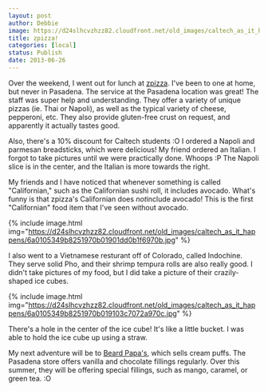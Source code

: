 ```yaml
---
layout: post
author: Debbie
image: https://d24slhcvzhzz82.cloudfront.net/old_images/caltech_as_it_happens/6a0105349b8251970b019103c652b3970c.jpg
title: zpizza! 
categories: [local]
status: Publish
date: 2013-06-26
---
```


Over the weekend, I went out for lunch at <a href="https://www.zpizza.com/organic-food-menu/healthy-pizza" target="_blank" title="zpizza">zpizza</a>. I've been to one at home, but never in Pasadena. The service at the Pasadena location was great! The staff was super help and understanding. They offer a variety of unique pizzas (ie. Thai or Napoli), as well as the typical variety of cheese, pepperoni, etc. They also provide gluten-free crust on request, and apparently it actually tastes good.

Also, there's a 10% discount for Caltech students :O
I ordered a Napoli and parmesan breadsticks, which were delicious! My friend ordered an Italian. I forgot to take pictures until we were practically done. Whoops :P The Napoli slice is in the center, and the Italian is more towards the right.

My friends and I have noticed that whenever something is called "Californian," such as the Californian sushi roll, it includes avocado. What's funny is that zpizza's Californian does *not*include avocado! This is the first "Californian" food item that I've seen without avocado.


{% include image.html img="https://d24slhcvzhzz82.cloudfront.net/old_images/caltech_as_it_happens/6a0105349b8251970b01901dd0b1f6970b.jpg" %}

I also went to a Vietnamese resturant off of Colorado, called Indochine. They serve solid Pho, and their shrimp tempura rolls are also really good. I didn't take pictures of my food, but I did take a picture of their crazily-shaped ice cubes.


{% include image.html img="https://d24slhcvzhzz82.cloudfront.net/old_images/caltech_as_it_happens/6a0105349b8251970b019103c7072a970c.jpg" %}

There's a hole in the center of the ice cube! It's like a little bucket. I was able to hold the ice cube up using a straw.

My next adventure will be to <a href="https://muginohointl.com/" target="_blank" title="Beard Papa's">Beard Papa's</a>, which sells cream puffs. The Pasadena store offers vanilla and chocolate fillings regularly. Over this summer, they will be offering special fillings, such as mango, caramel, or green tea. :O
